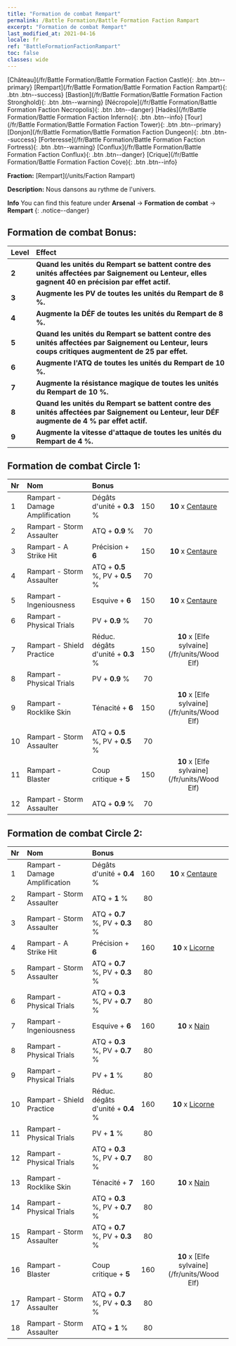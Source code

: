 ```yaml
---
title: "Formation de combat Rempart"
permalink: /Battle Formation/Battle Formation Faction Rampart
excerpt: "Formation de combat Rempart"
last_modified_at: 2021-04-16
locale: fr
ref: "BattleFormationFactionRampart"
toc: false
classes: wide
---
```

 [Château](/fr/Battle Formation/Battle Formation Faction Castle){: .btn .btn--primary} [Rempart](/fr/Battle Formation/Battle Formation Faction Rampart){: .btn .btn--success} [Bastion](/fr/Battle Formation/Battle Formation Faction Stronghold){: .btn .btn--warning} [Nécropole](/fr/Battle Formation/Battle Formation Faction Necropolis){: .btn .btn--danger} [Hadès](/fr/Battle Formation/Battle Formation Faction Inferno){: .btn .btn--info} [Tour](/fr/Battle Formation/Battle Formation Faction Tower){: .btn .btn--primary} [Donjon](/fr/Battle Formation/Battle Formation Faction Dungeon){: .btn .btn--success} [Forteresse](/fr/Battle Formation/Battle Formation Faction Fortress){: .btn .btn--warning} [Conflux](/fr/Battle Formation/Battle Formation Faction Conflux){: .btn .btn--danger} [Crique](/fr/Battle Formation/Battle Formation Faction Cove){: .btn .btn--info} 

  **Fraction:** [Rempart](/units/Faction Rampart)

  **Description:** Nous dansons au rythme de l'univers.

**Info** You can find this feature under **Arsenal** -> **Formation de combat** -> **Rempart** 
{: .notice--danger}

## Formation de combat Bonus:

  | Level |         Effect        |
  |:------|:---------------------|
  | **2** | **Quand les unités du Rempart se battent contre des unités affectées par Saignement ou Lenteur, elles gagnent 40 en précision par effet actif.** |
  | **3** | **Augmente les PV de toutes les unités du Rempart de 8 %.** |
  | **4** | **Augmente la DÉF de toutes les unités du Rempart de 8 %.** |
  | **5** | **Quand les unités du Rempart se battent contre des unités affectées par Saignement ou Lenteur, leurs coups critiques augmentent de 25 par effet.** |
  | **6** | **Augmente l'ATQ de toutes les unités du Rempart de 10 %.** |
  | **7** | **Augmente la résistance magique de toutes les unités du Rempart de 10 %.** |
  | **8** | **Quand les unités du Rempart se battent contre des unités affectées par Saignement ou Lenteur, leur DÉF augmente de 4 % par effet actif.** |
  | **9** | **Augmente la vitesse d'attaque de toutes les unités du Rempart de 4 %.** |

## Formation de combat Circle 1:

  |  Nr  |  Nom   |  Bonus  | <i class="fas fa-flask"/>  |  <i class="fab fa-optin-monster"/> |
  |:-----|:--------------------|:---------|:-----------------:|:----------------:|
  | 1 | Rampart - Damage Amplification | Dégâts d'unité + **0.3** % | 150 |  **10** x [Centaure](/fr/units/Centaur) |
  | 2 | Rampart - Storm Assaulter | ATQ + **0.9** % | 70 |   |
  | 3 | Rampart - A Strike Hit | Précision + **6**  | 150 |  **10** x [Centaure](/fr/units/Centaur) |
  | 4 | Rampart - Storm Assaulter | ATQ + **0.5** %, PV + **0.5** % | 70 |   |
  | 5 | Rampart - Ingeniousness | Esquive + **6**  | 150 |  **10** x [Centaure](/fr/units/Centaur) |
  | 6 | Rampart - Physical Trials | PV + **0.9** % | 70 |   |
  | 7 | Rampart - Shield Practice | Réduc. dégâts d'unité + **0.3** % | 150 |  **10** x [Elfe sylvaine](/fr/units/Wood Elf) |
  | 8 | Rampart - Physical Trials | PV + **0.9** % | 70 |   |
  | 9 | Rampart - Rocklike Skin | Ténacité + **6**  | 150 |  **10** x [Elfe sylvaine](/fr/units/Wood Elf) |
  | 10 | Rampart - Storm Assaulter | ATQ + **0.5** %, PV + **0.5** % | 70 |   |
  | 11 | Rampart - Blaster | Coup critique + **5**  | 150 |  **10** x [Elfe sylvaine](/fr/units/Wood Elf) |
  | 12 | Rampart - Storm Assaulter | ATQ + **0.9** % | 70 |   |
  


## Formation de combat Circle 2:

  |  Nr  |  Nom   |  Bonus  | <i class="fas fa-flask"/>  |  <i class="fab fa-optin-monster"/> |
  |:-----|:--------------------|:---------|:-----------------:|:----------------:|
  | 1 | Rampart - Damage Amplification | Dégâts d'unité + **0.4** % | 160 |  **10** x [Centaure](/fr/units/Centaur) |
  | 2 | Rampart - Storm Assaulter | ATQ + **1** % | 80 |   |
  | 3 | Rampart - Storm Assaulter | ATQ + **0.7** %, PV + **0.3** % | 80 |   |
  | 4 | Rampart - A Strike Hit | Précision + **6**  | 160 |  **10** x [Licorne](/fr/units/Unicorn) |
  | 5 | Rampart - Storm Assaulter | ATQ + **0.7** %, PV + **0.3** % | 80 |   |
  | 6 | Rampart - Physical Trials | ATQ + **0.3** %, PV + **0.7** % | 80 |   |
  | 7 | Rampart - Ingeniousness | Esquive + **6**  | 160 |  **10** x [Nain](/fr/units/Dwarf) |
  | 8 | Rampart - Physical Trials | ATQ + **0.3** %, PV + **0.7** % | 80 |   |
  | 9 | Rampart - Physical Trials | PV + **1** % | 80 |   |
  | 10 | Rampart - Shield Practice | Réduc. dégâts d'unité + **0.4** % | 160 |  **10** x [Licorne](/fr/units/Unicorn) |
  | 11 | Rampart - Physical Trials | PV + **1** % | 80 |   |
  | 12 | Rampart - Physical Trials | ATQ + **0.3** %, PV + **0.7** % | 80 |   |
  | 13 | Rampart - Rocklike Skin | Ténacité + **7**  | 160 |  **10** x [Nain](/fr/units/Dwarf) |
  | 14 | Rampart - Physical Trials | ATQ + **0.3** %, PV + **0.7** % | 80 |   |
  | 15 | Rampart - Storm Assaulter | ATQ + **0.7** %, PV + **0.3** % | 80 |   |
  | 16 | Rampart - Blaster | Coup critique + **5**  | 160 |  **10** x [Elfe sylvaine](/fr/units/Wood Elf) |
  | 17 | Rampart - Storm Assaulter | ATQ + **0.7** %, PV + **0.3** % | 80 |   |
  | 18 | Rampart - Storm Assaulter | ATQ + **1** % | 80 |   |
  

